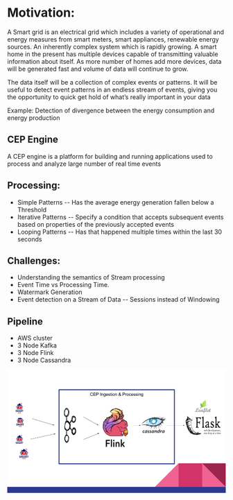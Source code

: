 # Motivation:

A Smart grid is an electrical grid which includes a variety of operational and energy measures from smart meters, smart appliances, renewable energy sources. 
An inherently complex system which is rapidly growing. A smart home in the present has multiple devices capable of transmitting valuable information about itself. 
As more number of homes add more devices, data will be generated fast and volume of data will continue to grow. 

The data itself will be a collection of complex events or patterns. It will be useful to detect event patterns in an endless stream of events, giving you the opportunity to quick get hold of what’s really important in your data

Example: Detection of divergence between the energy consumption and energy production

## CEP Engine

A CEP engine is a platform for building and running applications used to process and analyze large number of real time events

## Processing:
- Simple Patterns
-- Has the average energy generation fallen below a Threshold
- Iterative Patterns
-- Specify a condition that accepts subsequent events based on properties of the previously accepted events
- Looping Patterns
-- Has that happened multiple times within the last 30 seconds

## Challenges:
- Understanding the semantics of Stream processing
- Event Time vs Processing Time.  
- Watermark Generation
- Event detection on a Stream of Data
-- Sessions instead of Windowing

## Pipeline

- AWS cluster
- 3 Node Kafka
- 3 Node Flink
- 3 Node Cassandra

![Alt text](https://github.com/ajaykrishna2013/Data-Engineering/blob/master/CEPAnalyticsPipeline/app/templates/Pipeline.png)
